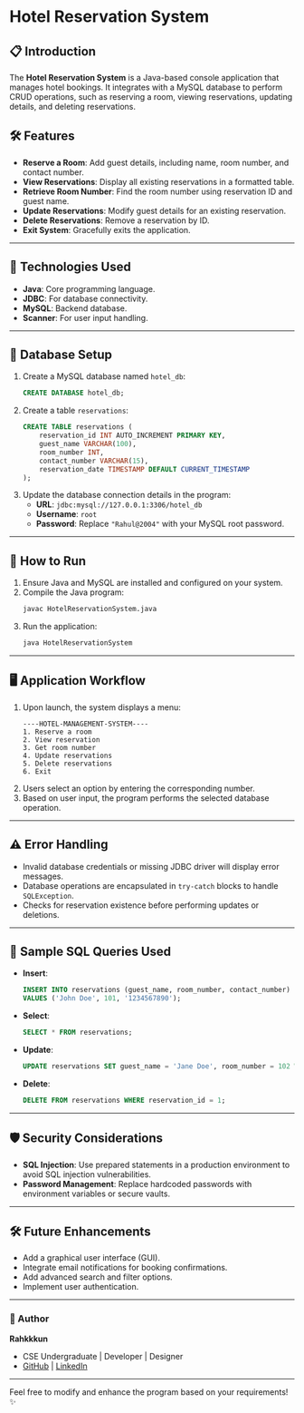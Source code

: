 # Hotel Reservation System

## 📋 Introduction
The **Hotel Reservation System** is a Java-based console application that manages hotel bookings. It integrates with a MySQL database to perform CRUD operations, such as reserving a room, viewing reservations, updating details, and deleting reservations.

## 🛠 Features
- **Reserve a Room**: Add guest details, including name, room number, and contact number.
- **View Reservations**: Display all existing reservations in a formatted table.
- **Retrieve Room Number**: Find the room number using reservation ID and guest name.
- **Update Reservations**: Modify guest details for an existing reservation.
- **Delete Reservations**: Remove a reservation by ID.
- **Exit System**: Gracefully exits the application.

---

## 🚀 Technologies Used
- **Java**: Core programming language.
- **JDBC**: For database connectivity.
- **MySQL**: Backend database.
- **Scanner**: For user input handling.

---

## 📂 Database Setup
1. Create a MySQL database named `hotel_db`:
    ```sql
    CREATE DATABASE hotel_db;
    ```
2. Create a table `reservations`:
    ```sql
    CREATE TABLE reservations (
        reservation_id INT AUTO_INCREMENT PRIMARY KEY,
        guest_name VARCHAR(100),
        room_number INT,
        contact_number VARCHAR(15),
        reservation_date TIMESTAMP DEFAULT CURRENT_TIMESTAMP
    );
    ```
3. Update the database connection details in the program:
    - **URL**: `jdbc:mysql://127.0.0.1:3306/hotel_db`
    - **Username**: `root`
    - **Password**: Replace `"Rahul@2004"` with your MySQL root password.

---

## 📜 How to Run
1. Ensure Java and MySQL are installed and configured on your system.
2. Compile the Java program:
    ```bash
    javac HotelReservationSystem.java
    ```
3. Run the application:
    ```bash
    java HotelReservationSystem
    ```

---

## 🖥️ Application Workflow
1. Upon launch, the system displays a menu:
    ```
    ----HOTEL-MANAGEMENT-SYSTEM----
    1. Reserve a room
    2. View reservation
    3. Get room number
    4. Update reservations
    5. Delete reservations
    6. Exit
    ```
2. Users select an option by entering the corresponding number.
3. Based on user input, the program performs the selected database operation.

---

## ⚠️ Error Handling
- Invalid database credentials or missing JDBC driver will display error messages.
- Database operations are encapsulated in `try-catch` blocks to handle `SQLException`.
- Checks for reservation existence before performing updates or deletions.

---

## 🔑 Sample SQL Queries Used
- **Insert**:
    ```sql
    INSERT INTO reservations (guest_name, room_number, contact_number)
    VALUES ('John Doe', 101, '1234567890');
    ```
- **Select**:
    ```sql
    SELECT * FROM reservations;
    ```
- **Update**:
    ```sql
    UPDATE reservations SET guest_name = 'Jane Doe', room_number = 102 WHERE reservation_id = 1;
    ```
- **Delete**:
    ```sql
    DELETE FROM reservations WHERE reservation_id = 1;
    ```

---

## 🛡 Security Considerations
- **SQL Injection**: Use prepared statements in a production environment to avoid SQL injection vulnerabilities.
- **Password Management**: Replace hardcoded passwords with environment variables or secure vaults.

---

## 🛠 Future Enhancements
- Add a graphical user interface (GUI).
- Integrate email notifications for booking confirmations.
- Add advanced search and filter options.
- Implement user authentication.

---

### 👤 Author
**Rahkkkun**  
- CSE Undergraduate | Developer | Designer  
- [GitHub](https://github.com/) | [LinkedIn](https://linkedin.com/)  

---

Feel free to modify and enhance the program based on your requirements! ✨
